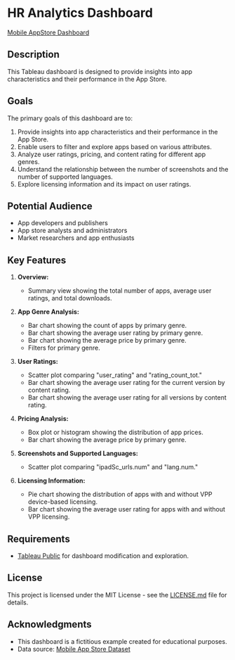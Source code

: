 # HR Analytics Dashboard

[Mobile AppStore Dashboard](https://public.tableau.com/views/MobileAppStoreDashboard/MobileAppStoreDashboard?:language=en-US&:display_count=n&:origin=viz_share_link)

## Description

This Tableau dashboard is designed to provide insights into app characteristics and their performance in the App Store.

## Goals

The primary goals of this dashboard are to:

1. Provide insights into app characteristics and their performance in the App Store.
2. Enable users to filter and explore apps based on various attributes.
3. Analyze user ratings, pricing, and content rating for different app genres.
4. Understand the relationship between the number of screenshots and the number of supported languages.
5. Explore licensing information and its impact on user ratings.

## Potential Audience

- App developers and publishers
- App store analysts and administrators
- Market researchers and app enthusiasts

## Key Features
1. **Overview:**
   - Summary view showing the total number of apps, average user ratings, and total downloads.

2. **App Genre Analysis:**
   - Bar chart showing the count of apps by primary genre.
   - Bar chart showing the average user rating by primary genre.
   - Bar chart showing the average price by primary genre.
   - Filters for primary genre.

3. **User Ratings:**
   - Scatter plot comparing "user_rating" and "rating_count_tot."
   - Bar chart showing the average user rating for the current version by content rating.
   - Bar chart showing the average user rating for all versions by content rating.

4. **Pricing Analysis:**
   - Box plot or histogram showing the distribution of app prices.
   - Bar chart showing the average price by primary genre.

5. **Screenshots and Supported Languages:**
   - Scatter plot comparing "ipadSc_urls.num" and "lang.num."
   
6. **Licensing Information:**
   - Pie chart showing the distribution of apps with and without VPP device-based licensing.
   - Bar chart showing the average user rating for apps with and without VPP licensing.

## Requirements

- [Tableau Public](https://www.tableau.com/products/public) for dashboard modification and exploration.

## License

This project is licensed under the MIT License - see the [LICENSE.md](LICENSE.md) file for details.

## Acknowledgments

- This dashboard is a fictitious example created for educational purposes.
- Data source: [Mobile App Store Dataset](https://www.kaggle.com/datasets/ramamet4/app-store-apple-data-set-10k-apps)

